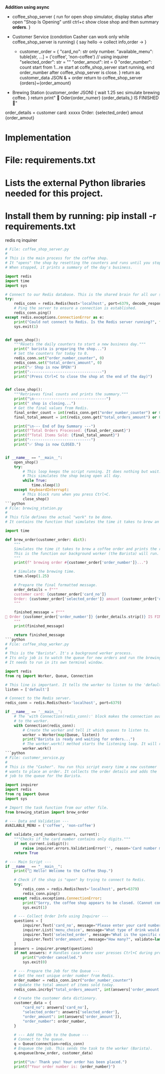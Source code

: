 **Addition using async**

-   coffee_shop_server { run for open shop simulator, display status after open "Shop Is Opening" until ctrl+c show close shop and then summary **orders**. }
-   Customer Service (condotion Casher can work only while coffee_shop_server is running) { say hello -> collect info,order -> }

    -   customer_order = {
        "card_no": str only number.
        "available_menu": tuble[str, ...] = ('coffee', 'non-coffee') // using inquirer
        "selected_order": str = ""
        "order_amout": int = 0
        "order_number": count start from 1...re start at coffe_shop_server start running, end order_number after coffee_shop_server is close.
        } return as customer_data JSON & + order return to coffee_shop_server {orders}+{order_amount}

-   Brewing Station (customer_order JSON) { wait 1.25 sec simulate brewing coffee. } return print" 🎐 Oder{order_numer} {order_details,} IS FINISHED 🍵"

order_details =
customer card: xxxxx
Order: {selected_order} amout {order_amout}

# Implementation

# File: requirements.txt

#

# Lists the external Python libraries needed for this project.

# Install them by running: pip install -r requirements.txt

redis
rq
inquirer

````python
# File: coffee_shop_server.py
#
# This is the main process for the coffee shop.
# It "opens" the shop by resetting the counters and runs until you stop it.
# When stopped, it prints a summary of the day's business.

import redis
import time
import sys

# Connect to our Redis database. This is the shared brain for all our scripts.
try:
    redis_conn = redis.Redis(host='localhost', port=6379, decode_responses=True)
    # Ping the server to ensure a connection is established.
    redis_conn.ping()
except redis.exceptions.ConnectionError as e:
    print("Could not connect to Redis. Is the Redis server running?", file=sys.stderr)
    sys.exit(1)


def open_shop():
    """Resets the daily counters to start a new business day."""
    print(" barista is preparing the shop...")
    # Set the counters for today to 0.
    redis_conn.set("order_number_counter", 0)
    redis_conn.set("total_orders_amount", 0)
    print("✅ Shop is now OPEN!")
    print("---------------------------------")
    print("(Press Ctrl+C to close the shop at the end of the day)")


def close_shop():
    """Retrieves final counts and prints the summary."""
    print("\n---------------------------------")
    print(" shop is closing...")
    # Get the final values from Redis.
    final_order_count = int(redis_conn.get("order_number_counter") or 0)
    final_total_amount = int(redis_conn.get("total_orders_amount") or 0)

    print("\n--- End of Day Summary ---")
    print(f"Total Orders Processed: {final_order_count}")
    print(f"Total Items Sold: {final_total_amount}")
    print("----------------------------")
    print("✅ Shop is now CLOSED.")


if __name__ == "__main__":
    open_shop()
    try:
        # This loop keeps the script running. It does nothing but wait.
        # This simulates the shop being open all day.
        while True:
            time.sleep(1)
    except KeyboardInterrupt:
        # This block runs when you press Ctrl+C.
        close_shop()
```python
# File: brewing_station.py
#
# This file defines the actual "work" to be done.
# It contains the function that simulates the time it takes to brew an order.

import time

def brew_order(customer_order: dict):
    """
    Simulates the time it takes to brew a coffee order and prints the result.
    This is the function our background worker (the Barista) will run.
    """
    print(f" brewing order #{customer_order['order_number']}...")

    # Simulate the brewing time.
    time.sleep(1.25)

    # Prepare the final formatted message.
    order_details = f"""
    customer card: {customer_order['card_no']}
    Order: {customer_order['selected_order']} amount {customer_order['order_amount']}
    """

    finished_message = f"""
🎐 Order {customer_order['order_number']} {order_details.strip()} IS FINISHED 🍵
    """
    print(finished_message)

    return finished_message
```python
# File: coffee_shop_worker.py
#
# This is the "Barista". It's a background worker process.
# Its only job is to watch the queue for new orders and run the brewing task.
# It needs to run in its own terminal window.

import redis
from rq import Worker, Queue, Connection

# This line is important. It tells the worker to listen to the 'default' queue.
listen = ['default']

# Connect to the Redis server.
redis_conn = redis.Redis(host='localhost', port=6379)

if __name__ == '__main__':
    # The 'with Connection(redis_conn):' block makes the connection available
    # to the worker.
    with Connection(redis_conn):
        # Create the worker and tell it which queues to listen to.
        worker = Worker(map(Queue, listen))
        print("Barista is ready and waiting for orders...")
        # The worker.work() method starts the listening loop. It will run forever.
        worker.work()
```python
# File: customer_service.py
#
# This is the "Casher". You run this script every time a new customer
# wants to place an order. It collects the order details and adds the
# job to the queue for the Barista.

import inquirer
import redis
from rq import Queue
import sys

# Import the task function from our other file.
from brewing_station import brew_order

# --- Data and Validation ---
AVAILABLE_MENU = ('coffee', 'non-coffee')

def validate_card_number(answers, current):
    """Checks if the card number contains only digits."""
    if not current.isdigit():
        raise inquirer.errors.ValidationError('', reason='Card number must contain only digits.')
    return True

# --- Main Script ---
if __name__ == "__main__":
    print("👋 Hello! Welcome to the Coffee Shop.")

    # Check if the shop is "open" by trying to connect to Redis.
    try:
        redis_conn = redis.Redis(host='localhost', port=6379)
        redis_conn.ping()
    except redis.exceptions.ConnectionError:
        print("Sorry, the coffee shop appears to be closed. (Cannot connect to Redis)", file=sys.stderr)
        sys.exit(1)

    # --- Collect Order Info using Inquirer ---
    questions = [
        inquirer.Text('card_no', message="Please enter your card number", validate=validate_card_number),
        inquirer.List('menu_choice', message="What type of drink would you like?", choices=AVAILABLE_MENU),
        inquirer.Text('selected_order', message="What is the specific order name?"),
        inquirer.Text('order_amount', message="How many?", validate=lambda _, x: x.isdigit(), default='1'),
    ]
    answers = inquirer.prompt(questions)
    if not answers: # Handles case where user presses Ctrl+C during prompt
        print("\nOrder cancelled.")
        sys.exit(0)

    # --- Prepare the Job for the Queue ---
    # Get the next unique order number from Redis.
    order_number = redis_conn.incr("order_number_counter")
    # Update the total amount of items sold today.
    redis_conn.incrby("total_orders_amount", int(answers['order_amount']))

    # Create the customer data dictionary.
    customer_data = {
        "card_no": answers['card_no'],
        "selected_order": answers['selected_order'],
        "order_amount": int(answers['order_amount']),
        "order_number": order_number,
    }

    # --- Add the Job to the Queue ---
    # Connect to the queue.
    q = Queue(connection=redis_conn)
    # Enqueue the job. This sends the task to the worker (Barista).
    q.enqueue(brew_order, customer_data)

    print("\n✅ Thank you! Your order has been placed.")
    print(f"Your order number is: {order_number}")
````
